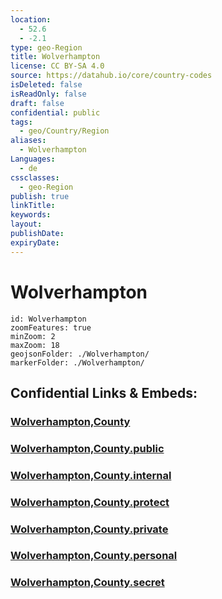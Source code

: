 ```yaml
---
location:
  - 52.6
  - -2.1
type: geo-Region
title: Wolverhampton
license: CC BY-SA 4.0
source: https://datahub.io/core/country-codes
isDeleted: false
isReadOnly: false
draft: false
confidential: public
tags:
  - geo/Country/Region
aliases:
  - Wolverhampton
Languages:
  - de
cssclasses:
  - geo-Region
publish: true
linkTitle:
keywords:
layout:
publishDate:
expiryDate:
---
```


# Wolverhampton

```leaflet
id: Wolverhampton
zoomFeatures: true 
minZoom: 2 
maxZoom: 18
geojsonFolder: ./Wolverhampton/
markerFolder: ./Wolverhampton/
```


## Confidential Links & Embeds: 

### [Wolverhampton,County](/_Standards/Earth/Continent/Europe/Europe~North/UK/England/Regions~England/West_Midlands,Region/Wolverhampton,County.md) 

### [Wolverhampton,County.public](/_public/Earth/Continent/Europe/Europe~North/UK/England/Regions~England/West_Midlands,Region/Wolverhampton,County.public.md) 

### [Wolverhampton,County.internal](/_internal/Earth/Continent/Europe/Europe~North/UK/England/Regions~England/West_Midlands,Region/Wolverhampton,County.internal.md) 

### [Wolverhampton,County.protect](/_protect/Earth/Continent/Europe/Europe~North/UK/England/Regions~England/West_Midlands,Region/Wolverhampton,County.protect.md) 

### [Wolverhampton,County.private](/_private/Earth/Continent/Europe/Europe~North/UK/England/Regions~England/West_Midlands,Region/Wolverhampton,County.private.md) 

### [Wolverhampton,County.personal](/_personal/Earth/Continent/Europe/Europe~North/UK/England/Regions~England/West_Midlands,Region/Wolverhampton,County.personal.md) 

### [Wolverhampton,County.secret](/_secret/Earth/Continent/Europe/Europe~North/UK/England/Regions~England/West_Midlands,Region/Wolverhampton,County.secret.md)

